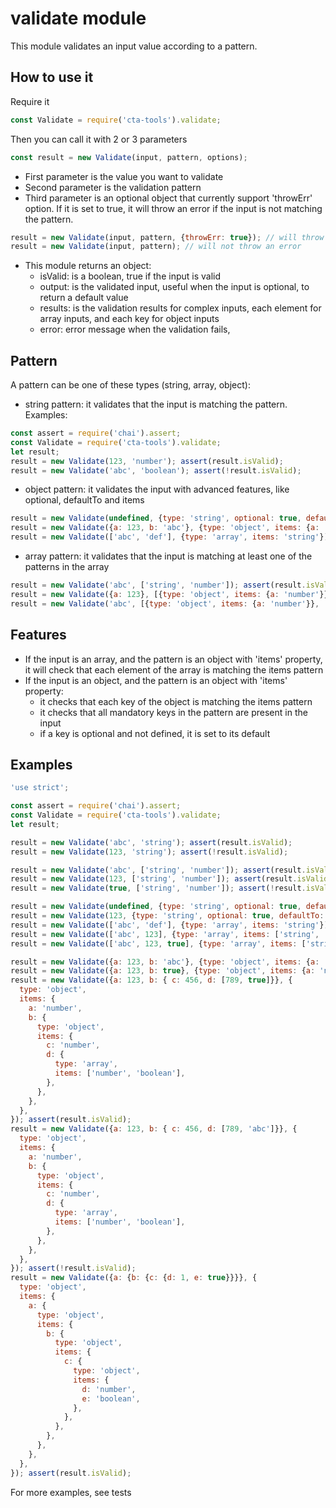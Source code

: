 # validate module

This module validates an input value according to a pattern.

## How to use it

Require it

````javascript
const Validate = require('cta-tools').validate;
````

Then you can call it with 2 or 3 parameters

````javascript
const result = new Validate(input, pattern, options);
````

- First parameter is the value you want to validate
- Second parameter is the validation pattern
- Third parameter is an optional object that currently support 'throwErr' option. If it is set to true, it will throw an error if the input is not matching the pattern.
````javascript
result = new Validate(input, pattern, {throwErr: true}); // will throw an error
result = new Validate(input, pattern); // will not throw an error
````
- This module returns an object:
    * isValid: is a boolean, true if the input is valid
    * output: is the validated input, useful when the input is optional, to return a default value
    * results: is the validation results for complex inputs, each element for array inputs, and each key for object inputs
    * error: error message when the validation fails,

## Pattern

A pattern can be one of these types (string, array, object):

* string pattern: it validates that the input is matching the pattern. Examples:
````javascript
const assert = require('chai').assert;
const Validate = require('cta-tools').validate;
let result;
result = new Validate(123, 'number'); assert(result.isValid);
result = new Validate('abc', 'boolean'); assert(!result.isValid);
````

* object pattern: it validates the input with advanced features, like optional, defaultTo and items
````javascript
result = new Validate(undefined, {type: 'string', optional: true, defaultTo: 'abc'}); assert(result.isValid); assert.strictEqual(result.output, 'abc');
result = new Validate({a: 123, b: 'abc'}, {type: 'object', items: {a: 'number', b: 'string'}}); assert(result.isValid);
result = new Validate(['abc', 'def'], {type: 'array', items: 'string'}); assert(result.isValid);
````

* array pattern: it validates that the input is matching at least one of the patterns in the array
````javascript
result = new Validate('abc', ['string', 'number']); assert(result.isValid);
result = new Validate({a: 123}, [{type: 'object', items: {a: 'number'}}, 'string']); assert(result.isValid);
result = new Validate('abc', [{type: 'object', items: {a: 'number'}}, 'string']); assert(result.isValid);
````

## Features

- If the input is an array, and the pattern is an object with 'items' property, it will check that each element of the array is matching the items pattern
- If the input is an object, and the pattern is an object with 'items' property:
    * it checks that each key of the object is matching the items pattern
    * it checks that all mandatory keys in the pattern are present in the input
    * if a key is optional and not defined, it is set to its default

## Examples
````javascript
'use strict';

const assert = require('chai').assert;
const Validate = require('cta-tools').validate;
let result;

result = new Validate('abc', 'string'); assert(result.isValid);
result = new Validate(123, 'string'); assert(!result.isValid);

result = new Validate('abc', ['string', 'number']); assert(result.isValid);
result = new Validate(123, ['string', 'number']); assert(result.isValid);
result = new Validate(true, ['string', 'number']); assert(!result.isValid);

result = new Validate(undefined, {type: 'string', optional: true, defaultTo: 'abc'}); assert(result.isValid); assert.strictEqual(result.output, 'abc');
result = new Validate(123, {type: 'string', optional: true, defaultTo: 'abc'}); assert(!result.isValid);
result = new Validate(['abc', 'def'], {type: 'array', items: 'string'}); assert(result.isValid);
result = new Validate(['abc', 123], {type: 'array', items: ['string', 'number']}); assert(result.isValid);
result = new Validate(['abc', 123, true], {type: 'array', items: ['string', 'number']}); assert(!result.isValid);

result = new Validate({a: 123, b: 'abc'}, {type: 'object', items: {a: 'number', b: 'string'}}); assert(result.isValid);
result = new Validate({a: 123, b: true}, {type: 'object', items: {a: 'number', b: ['string', 'boolean']}}); assert(result.isValid);
result = new Validate({a: 123, b: { c: 456, d: [789, true]}}, {
  type: 'object',
  items: {
    a: 'number',
    b: {
      type: 'object',
      items: {
        c: 'number',
        d: {
          type: 'array',
          items: ['number', 'boolean'],
        },
      },
    },
  },
}); assert(result.isValid);
result = new Validate({a: 123, b: { c: 456, d: [789, 'abc']}}, {
  type: 'object',
  items: {
    a: 'number',
    b: {
      type: 'object',
      items: {
        c: 'number',
        d: {
          type: 'array',
          items: ['number', 'boolean'],
        },
      },
    },
  },
}); assert(!result.isValid);
result = new Validate({a: {b: {c: {d: 1, e: true}}}}, {
  type: 'object',
  items: {
    a: {
      type: 'object',
      items: {
        b: {
          type: 'object',
          items: {
            c: {
              type: 'object',
              items: {
                d: 'number',
                e: 'boolean',
              },
            },
          },
        },
      },
    },
  },
}); assert(result.isValid);

````

For more examples, see tests